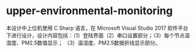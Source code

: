 # upper-environmental-monitoring
本设计中上位机使用 C Sharp 语言，在 Microsoft Visual Studio 2017 软件平台下进行设计，设计内容包括：（1）登陆界面（2）串口设置部分；（3）每个节点温湿度、PM2.5数值显示； （3）温湿度、PM2.5数据折线显示部分。
